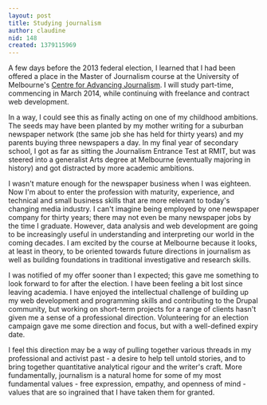 ```yaml
---
layout: post
title: Studying journalism
author: claudine
nid: 148
created: 1379115969
---
```

A few days before the 2013 federal election, I learned that I had been offered a place in the Master of Journalism course at the University of Melbourne's [Centre for Advancing Journalism](http://caj.unimelb.edu.au/). I will study part-time, commencing in March 2014, while continuing with freelance and contract web development.

In a way, I could see this as finally acting on one of my childhood ambitions. The seeds may have been planted by my mother writing for a suburban newspaper network (the same job she has held for thirty years) and my parents buying three newspapers a day. In my final year of secondary school, I got as far as sitting the Journalism Entrance Test at RMIT, but was steered into a generalist Arts degree at Melbourne (eventually majoring in history) and got distracted by more academic ambitions.

I wasn't mature enough for the newspaper business when I was eighteen. Now I'm about to enter the profession with maturity, experience, and technical and small business skills that are more relevant to today's changing media industry. I can't imagine being employed by one newspaper company for thirty years; there may not even be many newspaper jobs by the time I graduate. However, data analysis and web development are going to be increasingly useful in understanding and interpreting our world in the coming decades. I am excited by the course at Melbourne because it looks, at least in theory, to be oriented towards future directions in journalism as well as building foundations in traditional investigative and research skills.

I was notified of my offer sooner than I expected; this gave me something to look forward to for after the election. I have been feeling a bit lost since leaving academia. I have enjoyed the intellectual challenge of building up my web development and programming skills and contributing to the Drupal community, but working on short-term projects for a range of clients hasn't given me a sense of a professional direction. Volunteering for an election campaign gave me some direction and focus, but with a well-defined expiry date.

I feel this direction may be a way of pulling together various threads in my professional and activist past - a desire to help tell untold stories, and to bring together quantitative analytical rigour and the writer's craft. More fundamentally, journalism is a natural home for some of my most fundamental values - free expression, empathy, and openness of mind - values that are so ingrained that I have taken them for granted.
